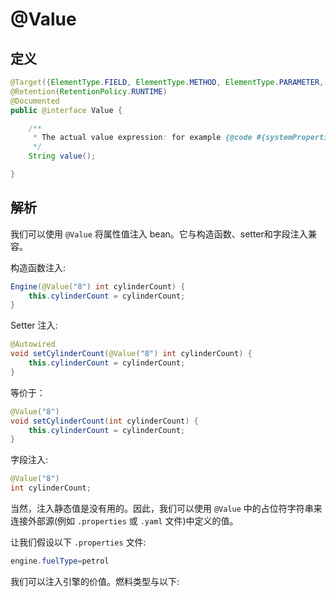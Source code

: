 # @Value

## 定义

```java
@Target({ElementType.FIELD, ElementType.METHOD, ElementType.PARAMETER, ElementType.ANNOTATION_TYPE})
@Retention(RetentionPolicy.RUNTIME)
@Documented
public @interface Value {

    /**
     * The actual value expression: for example {@code #{systemProperties.myProp}}.
     */
    String value();

}
```

## 解析

我们可以使用 `@Value` 将属性值注入 bean。它与构造函数、setter和字段注入兼容。

构造函数注入:

```java
Engine(@Value("8") int cylinderCount) {
    this.cylinderCount = cylinderCount;
}
```

Setter 注入:

```java
@Autowired
void setCylinderCount(@Value("8") int cylinderCount) {
    this.cylinderCount = cylinderCount;
}
```

等价于：

```java
@Value("8")
void setCylinderCount(int cylinderCount) {
    this.cylinderCount = cylinderCount;
}
```

字段注入:

```java
@Value("8")
int cylinderCount;
```

当然，注入静态值是没有用的。因此，我们可以使用 `@Value` 中的占位符字符串来连接外部源\(例如 `.properties` 或 `.yaml` 文件\)中定义的值。

让我们假设以下 `.properties` 文件:

```java
engine.fuelType=petrol
```

我们可以注入引擎的价值。燃料类型与以下:

```java

```



